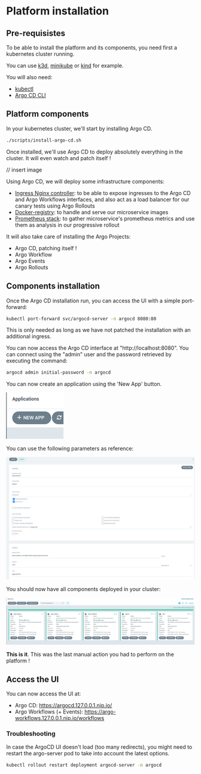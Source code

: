 # Platform installation

## Pre-requisistes

To be able to install the platform and its components, you need first a kubernetes cluster running.

You can use [k3d](https://k3d.io/), [minikube](https://minikube.sigs.k8s.io/docs/start/) or [kind](https://kind.sigs.k8s.io/docs/user/quick-start/) for example.

You will also need:
* [kubectl](https://kubernetes.io/docs/tasks/tools/install-kubectl/)
* [Argo CD CLI](https://argo-cd.readthedocs.io/en/stable/getting_started/#2-download-argo-cd-cli)

## Platform components

In your kubernetes cluster, we'll start by installing Argo CD.

```bash
./scripts/install-argo-cd.sh
```

Once installed, we'll use Argo CD to deploy absolutely everything in the cluster. It will even watch and patch itself !

// insert image

Using Argo CD, we will deploy some infrastructure components:
* [Ingress Nginx controller](https://github.com/kubernetes/ingress-nginx): to be able to expose ingresses to the Argo CD and Argo Workflows interfaces, and also act as a load balancer for our canary tests using Argo Rollouts
* [Docker-registry](https://artifacthub.io/packages/helm/phntom/docker-registry): to handle and serve our microservice images
* [Prometheus stack](https://github.com/prometheus-community/helm-charts/tree/main/charts/kube-prometheus-stack): to gather microservice's prometheus metrics and use them as analysis in our progressive rollout

It will also take care of installing the Argo Projects:
* Argo CD, patching itself !
* Argo Workflow
* Argo Events
* Argo Rollouts

## Components installation

Once the Argo CD installation run, you can access the UI with a simple port-forward:

```bash
kubectl port-forward svc/argocd-server -n argocd 8080:80
```

This is only needed as long as we have not patched the installation with an additional ingress.

You can now access the Argo CD interface at "http://localhost:8080".
You can connect using the "admin" user and the password retrieved by executing the command:

```bash
argocd admin initial-password -n argocd
```

You can now create an application using the 'New App' button.

![image](./assets/New-App.png)

You can use the following parameters as reference:

![image](./assets/New-App-Details.png)

You should now have all components deployed in your cluster:

![image](./assets/ArgoCD-Apps-state.png)

**This is it**. This was the last manual action you had to perform on the platform !

## Access the UI

You can now access the UI at:

- Argo CD: https://argocd.127.0.0.1.nip.io/
- Argo Workflows (+ Events): https://argo-workflows.127.0.0.1.nip.io/workflows 

### Troubleshooting

In case the ArgoCD UI doesn't load (too many redirects), you might need to restart the argo-server pod to take into account the latest options.

```bash
kubectl rollout restart deployment argocd-server -n argocd
```